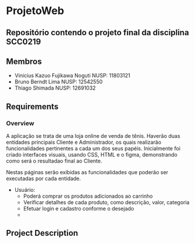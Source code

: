 # ProjetoWeb
## Repositório contendo o projeto final da disciplina SCC0219
## Membros
- Vinicius Kazuo Fujikawa Noguti NUSP: 11803121
- Bruno Berndt Lima NUSP: 12542550
- Thiago Shimada  NUSP: 12691032

## Requirements
### Overview 

A aplicação se trata de uma loja online de venda de tênis. Haverão duas entidades principais Cliente e Administrador, os quais realizarão funcionalidades
pertinentes a cada um dos seus papéis. 
Inicialmente foi criado interfaces visuais, usando CSS, HTML e o figma, demonstrando como será o resultadao final ao Cliente.
 
Nestas páginas serão exibidas as funcionalidades que poderão ser executadas por cada entidade.
  - Usuário:
    - Poderá comprar os produtos adicionados ao carrinho 
    - Verificar detalhes de cada produto, como descrição, valor, categoria
    - Efetuar login e cadastro conforme o desejado
    - 
  
 
     
  

## Project Description

  
